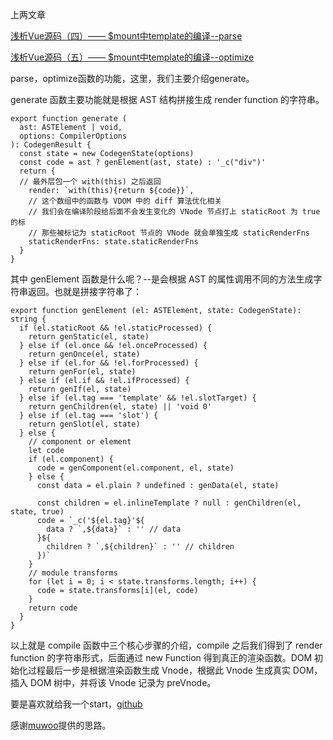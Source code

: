 上两文章

[浅析Vue源码（四）—— $mount中template的编译--parse](https://juejin.im/post/5bb702b6e51d450e46286608)

[浅析Vue源码（五）—— $mount中template的编译--optimize](https://juejin.im/post/5bb7158c6fb9a05d12281ede)

parse，optimize函数的功能，这里，我们主要介绍generate。

generate 函数主要功能就是根据 AST 结构拼接生成 render function 的字符串。


```
export function generate (
  ast: ASTElement | void,
  options: CompilerOptions
): CodegenResult {
  const state = new CodegenState(options)
  const code = ast ? genElement(ast, state) : '_c("div")'
  return {
  // 最外层包一个 with(this) 之后返回
    render: `with(this){return ${code}}`,
    // 这个数组中的函数与 VDOM 中的 diff 算法优化相关
    // 我们会在编译阶段给后面不会发生变化的 VNode 节点打上 staticRoot 为 true 的标
    // 那些被标记为 staticRoot 节点的 VNode 就会单独生成 staticRenderFns
    staticRenderFns: state.staticRenderFns
  }
}
```
其中 genElement 函数是什么呢？--是会根据 AST 的属性调用不同的方法生成字符串返回。也就是拼接字符串了：

```
export function genElement (el: ASTElement, state: CodegenState): string {
  if (el.staticRoot && !el.staticProcessed) {
    return genStatic(el, state)
  } else if (el.once && !el.onceProcessed) {
    return genOnce(el, state)
  } else if (el.for && !el.forProcessed) {
    return genFor(el, state)
  } else if (el.if && !el.ifProcessed) {
    return genIf(el, state)
  } else if (el.tag === 'template' && !el.slotTarget) {
    return genChildren(el, state) || 'void 0'
  } else if (el.tag === 'slot') {
    return genSlot(el, state)
  } else {
    // component or element
    let code
    if (el.component) {
      code = genComponent(el.component, el, state)
    } else {
      const data = el.plain ? undefined : genData(el, state)

      const children = el.inlineTemplate ? null : genChildren(el, state, true)
      code = `_c('${el.tag}'${
        data ? `,${data}` : '' // data
      }${
        children ? `,${children}` : '' // children
      })`
    }
    // module transforms
    for (let i = 0; i < state.transforms.length; i++) {
      code = state.transforms[i](el, code)
    }
    return code
  }
}
```

以上就是 compile 函数中三个核心步骤的介绍，compile 之后我们得到了 render function 的字符串形式，后面通过 new Function 得到真正的渲染函数。DOM 初始化过程最后一步是根据渲染函数生成 Vnode，根据此 Vnode 生成真实 DOM，插入 DOM 树中，并将该 Vnode 记录为 preVnode。

要是喜欢就给我一个start，[github](https://github.com/DIVIBEAR/vue)

感谢[muwoo](https://github.com/muwoo/blogs/blob/master/src/Vue/9.md)提供的思路。